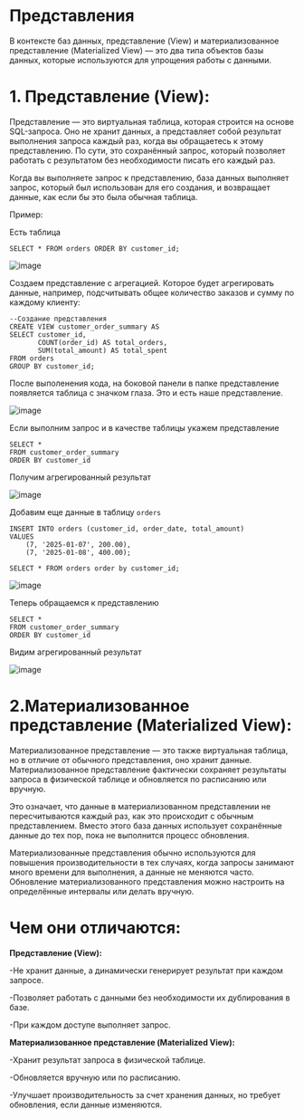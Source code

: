 # **Представления**

В контексте баз данных, представление (View) и материализованное представление (Materialized View) — это два типа объектов базы данных, которые используются для упрощения работы с данными. 

# **1. Представление (View):**

Представление — это виртуальная таблица, которая строится на основе SQL-запроса. Оно не хранит данных, а представляет собой результат выполнения запроса каждый раз, когда вы обращаетесь к этому представлению. 
По сути, это сохранённый запрос, который позволяет работать с результатом без необходимости писать его каждый раз.

Когда вы выполняете запрос к представлению, база данных выполняет запрос, который был использован для его создания, и возвращает данные, как если бы это была обычная таблица.

Пример:

Есть таблица

```
SELECT * FROM orders ORDER BY customer_id;
```

![image](https://github.com/user-attachments/assets/359b3167-8824-4ed9-8f1d-e8442b2838bb)

Создаем представление с агрегацией.
Которое будет агрегировать данные, например, подсчитывать общее количество заказов и сумму по каждому клиенту:

```
--Создание представления
CREATE VIEW customer_order_summary AS
SELECT customer_id, 
       COUNT(order_id) AS total_orders, 
       SUM(total_amount) AS total_spent
FROM orders
GROUP BY customer_id;
```

После выполенения кода, на боковой панели в папке представление появляется таблица с значком глаза. Это и есть наше представление.

![image](https://github.com/user-attachments/assets/266e21fd-4f22-4044-8004-b754dd6f3841)

Если выполним запрос и в качестве таблицы укажем представление

```
SELECT *
FROM customer_order_summary
ORDER BY customer_id
```

Получим агрегированный результат

![image](https://github.com/user-attachments/assets/1525683b-4ab4-4e27-9c1e-0529de74a761)

Добавим еще данные в таблицу `orders`

```
INSERT INTO orders (customer_id, order_date, total_amount)
VALUES
    (7, '2025-01-07', 200.00),
    (7, '2025-01-08', 400.00);
```

```
SELECT * FROM orders order by customer_id;
```

![image](https://github.com/user-attachments/assets/8044295f-d5c6-4cd6-bd06-64661a8f6635)

Теперь обращаемся к представлению

```
SELECT *
FROM customer_order_summary
ORDER BY customer_id
```

Видим агрегированный результат

![image](https://github.com/user-attachments/assets/a3ada027-184e-4e6e-a79b-5dfa967b1a08)

# **2.Материализованное представление (Materialized View):**

Материализованное представление — это также виртуальная таблица, но в отличие от обычного представления, оно хранит данные. 
Материализованное представление фактически сохраняет результаты запроса в физической таблице и обновляется по расписанию или вручную.

Это означает, что данные в материализованном представлении не пересчитываются каждый раз, как это происходит с обычным представлением. Вместо этого база данных использует сохранённые данные до тех пор, пока не выполнится процесс обновления.

Материализованные представления обычно используются для повышения производительности в тех случаях, когда запросы занимают много времени для выполнения, а данные не меняются часто. Обновление материализованного представления можно настроить на определённые интервалы или делать вручную.

# **Чем они отличаются:**

**Представление (View):**

-Не хранит данные, а динамически генерирует результат при каждом запросе.

-Позволяет работать с данными без необходимости их дублирования в базе.

-При каждом доступе выполняет запрос.

**Материализованное представление (Materialized View):**

-Хранит результат запроса в физической таблице.

-Обновляется вручную или по расписанию.

-Улучшает производительность за счет хранения данных, но требует обновления, если данные изменяются.




